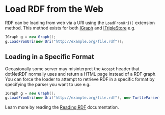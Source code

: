# Load RDF from the Web 

RDF can be loading from web via a URI using the `LoadFromUri()` extension method.  This method exists for both [IGraph](xref:VDS.RDF.IGraph) and [ITripleStore](xref:VDS.RDF.ITripleStore) e.g.

```csharp
IGraph g = new Graph();
g.LoadFromUri(new Uri("http://example.org/file.rdf"));
```

## Loading in a Specific Format 

Occasionally some server may misinterpret the `Accept` header that dotNetRDF normally uses and return a HTML page instead of a RDF graph.  You can force the loader to attempt to retrieve RDF in a specific format by specifying the parser you want to use e.g.

```csharp
IGraph g = new Graph();
g.LoadFromUri(new Uri("http://example.org/file.rdf"), new TurtleParser());
```

Learn more by reading the [Reading RDF](/user_guide/reading_rdf.md) documentation.